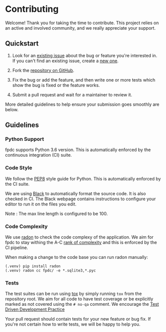 # Contributing

Welcome! Thank you for taking the time to contribute. This project relies on an active and involved community, and we really appreciate your support.

## Quickstart

1. Look for an [existing issue](https://github.com/fedora-infra/fpdc/issues)
   about the bug or feature you're interested in. If you can't find an existing issue,
   create a [new one](https://github.com/fedora-infra/fpdc/issues/new).

2. Fork the [repository on GitHub](https://github.com/fedora-infra/fpdc).

3. Fix the bug or add the feature, and then write one or more tests which show
   the bug is fixed or the feature works.

4. Submit a pull request and wait for a maintainer to review it.

More detailed guidelines to help ensure your submission goes smoothly are
below.

## Guidelines

### Python Support

fpdc supports Python 3.6 version. This is automatically enforced by the continuous integration (CI) suite.

### Code Style

We follow the [PEP8](https://www.python.org/dev/peps/pep-0008/) style guide
for Python. This is automatically enforced by the CI suite.

We are using [Black](https://github.com/ambv/black) to automatically format
the source code. It is also checked in CI. The Black webpage contains
instructions to configure your editor to run it on the files you edit.

Note : The max line length is configured to be 100.

### Code Complexity

We use [radon](https://radon.readthedocs.io/en/latest/index.html) to check the code complexy of the application.
We aim for fpdc to stay withing the A-C [rank of complexity](https://radon.readthedocs.io/en/latest/commandline.html#the-cc-command) and this is
enforced by the CI pipeline.

When making a change to the code base you can run radon manually:

```
(.venv) pip install radon
(.venv) radon cc fpdc/ -e *.sqlite3,*.pyc
```

### Tests

The test suites can be run using [tox](http://tox.readthedocs.io/) by simply
running ``tox`` from the repository root. We aim for all code to have test coverage or
be explicitly marked as not covered using the ``# no-qa`` comment. We encourage the [Test
Driven Development Practice](http://www.extremeprogramming.org/rules/testfirst.html)

Your pull request should contain tests for your new feature or bug fix. If
you're not certain how to write tests, we will be happy to help you.
